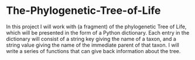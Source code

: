 # The-Phylogenetic-Tree-of-Life
In this project I will work with (a fragment) of the phylogenetic Tree of Life, which will be presented in the form of a Python dictionary. Each entry in the dictionary will consist of a string key giving the name of a taxon, and a string value giving the name of the immediate parent of that taxon. I will write a series of functions that can give back information about the tree.
